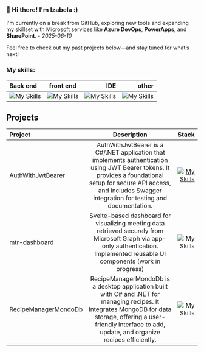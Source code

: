 ### 👋 Hi there! I'm Izabela :) 

I'm currently on a break from GitHub, exploring new tools and expanding my skillset with Microsoft services like **Azure DevOps**, **PowerApps**, and **SharePoint**. - _2025-06-10_

Feel free to check out my past projects below—and stay tuned for what’s next!


### My skills:
| Back end | front end | IDE | other|
| :------------------- | :----------: | ----------: |----------: |
|![My Skills](https://skillicons.dev/icons?i=cs,dotnet,sqlite,mssql,mongodb,vite,nodejs,npm,postgres&perline=3) |  ![My Skills](https://skillicons.dev/icons?i=bootstrap,tailwind,css,html,npm,react,svelte&perline=3) | ![My Skills](https://skillicons.dev/icons?i=rider,visualstudio,vscode&perline=3) | ![My Skills](https://skillicons.dev/icons?i=postman,docker,git,github,&perline=3) |

## Projects
| Project | Description | Stack |
| :------------------- | :----------: | ----------: |
|     [AuthWithJwtBearer](https://github.com/HesperisNivea/AuthWithJwtBearer/tree/master)       | AuthWithJwtBearer is a C#/.NET application that implements authentication using JWT Bearer tokens. It provides a foundational setup for secure API access, and includes Swagger integration for testing and documentation.    | [![My Skills](https://skillicons.dev/icons?i=cs,dotnet,sqlite&perline=3)](https://skillicons.dev)  |
| [mtr-dashboard](https://github.com/HesperisNivea/mtr-dashboard) | Svelte-based dashboard for visualizing meeting data retrieved securely from Microsoft Graph via app-only authentication. Implemented reusable UI components (work in progress) | ![My Skills](https://skillicons.dev/icons?i=svelte,html,css,tailwind,typescript,nodejs&perline=3) |
|[RecipeManagerMondoDb](https://github.com/HesperisNivea/RecipeManagerMondoDb](https://github.com/HesperisNivea/RecipeManagerMondoDb)) | RecipeManagerMondoDb is a desktop application built with C# and .NET for managing recipes. It integrates MongoDB for data storage, offering a user-friendly interface to add, update, and organize recipes efficiently.      |![My Skills](https://skillicons.dev/icons?i=cs,dotnet,mongodb&perline=3)|

<!--
**HesperisNivea/HesperisNivea** is a ✨ _special_ ✨ repository because its `README.md` (this file) appears on your GitHub profile.

Here are some ideas to get you started:

- 🔭 I’m currently working on ...
- 🌱 I’m currently learning ...
- 👯 I’m looking to collaborate on ...
- 🤔 I’m looking for help with ...
- 💬 Ask me about ...
- 📫 How to reach me: ...
- 😄 Pronouns: ...
- ⚡ Fun fact: ...
-->
